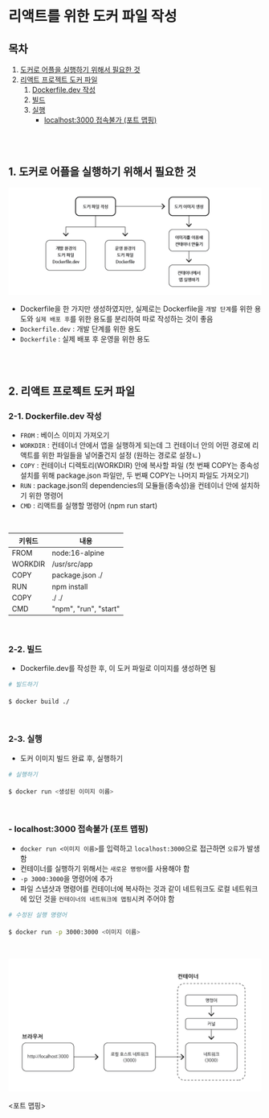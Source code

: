 # 리액트를 위한 도커 파일 작성

## 목차

1. [도커로 어플을 실행하기 위해서 필요한 것](#1-도커로-어플을-실행하기-위해서-필요한-것)
2. [리액트 프로젝트 도커 파일](#2-리액트-프로젝트-도커-파일)
    1. [Dockerfile.dev 작성](#2-1-dockerfiledev-작성)
    2. [빌드](#2-2-빌드)
    3. [실행](#2-3-실행)
        - [localhost:3000 접속불가 (포트 맵핑)](#--localhost3000-접속불가-포트-맵핑)

<br/>
<br/>

## 1. 도커로 어플을 실행하기 위해서 필요한 것

![도커로 어플 실행하기](../../assets/img/docker_running_app.png)

- Dockerfile을 한 가지만 생성하였지만, 실제로는 Dockerfile을 `개발 단계`를 위한 용도와 `실제 배포 후`를 위한 용도를 분리하여 따로 작성하는 것이 좋음
- `Dockerfile.dev` : 개발 단계를 위한 용도
- `Dockerfile` : 실제 배포 후 운영을 위한 용도

<br/>
<br/>

## 2. 리액트 프로젝트 도커 파일

### 2-1. Dockerfile.dev 작성

- `FROM` : 베이스 이미지 가져오기
- `WORKDIR` : 컨테이너 안에서 앱을 실행하게 되는데 그 컨테이너 안의 어떤 경로에 리액트를 위한 파일들을 넣어줄건지 설정 (원하는 경로로 설정ㄴ)
- `COPY` : 컨테이너 디렉토리(WORKDIR) 안에 복사할 파일 (첫 번째 COPY는 종속성 설치를 위해 package.json 파일만, 두 번째 COPY는 나머지 파일도 가져오기)
- `RUN` : package.json의 dependencies의 모듈들(종속성)을 컨테이너 안에 설치하기 위한 명령어
- `CMD` : 리액트를 실행할 명령어 (npm run start)

<br/>

| 키워드     | 내용                    |
|---------|-----------------------|
| FROM    | node:16-alpine        |
| WORKDIR | /usr/src/app          |
| COPY    | package.json ./       |
| RUN     | npm install           |
| COPY    | ./ ./                 |
| CMD     | "npm", "run", "start" |

<br/>

### 2-2. 빌드

- Dockerfile.dev를 작성한 후, 이 도커 파일로 이미지를 생성하면 됨

```bash
# 빌드하기

$ docker build ./
```

<br/>

### 2-3. 실행

- 도커 이미지 빌드 완료 후, 실행하기

```bash
# 실행하기

$ docker run <생성된 이미지 이름>
```

<br/>

### - localhost:3000 접속불가 (포트 맵핑)

- `docker run <이미지 이름>`를 입력하고 `localhost:3000`으로 접근하면 `오류`가 발생함
- 컨테이너를 실행하기 위해서는 `새로운 명령어`를 사용해야 함
- `-p 3000:3000`을 명령어에 추가
- 파일 스냅샷과 명령어를 컨테이너에 복사하는 것과 같이 네트워크도 로컬 네트워크에 있던 것을 `컨테이너의 네트워크에 맵핑`시켜 주어야 함

```bash
# 수정된 실행 명령어

$ docker run -p 3000:3000 <이미지 이름>
```

<br/>

![포트 맵핑](../../assets/img/docker_port_mapping.png)

<포트 맵핑>